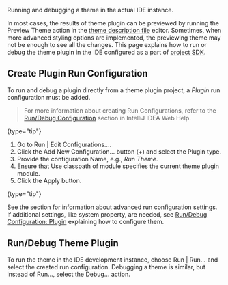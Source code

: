 [//]: # (title: Running and Debugging a Theme)

<!-- Copyright 2000-2022 JetBrains s.r.o. and contributors. Use of this source code is governed by the Apache 2.0 license. -->

<link-summary>Running and debugging a theme in the actual IDE instance.</link-summary>

In most cases, the results of theme plugin can be previewed by running the <control>Preview Theme</control> action in the [theme description file](themes_customize.md) editor.
Sometimes, when more advanced styling options are implemented, the previewing theme may not be enough to see all the changes.
This page explains how to run or debug the theme plugin in the IDE configured as a part of [project SDK](setting_up_theme_environment.md).

## Create Plugin Run Configuration

To run and debug a plugin directly from a theme plugin project, a _Plugin_ run configuration must be added.

> For more information about creating Run Configurations, refer to the [Run/Debug Configuration](https://www.jetbrains.com/help/idea/run-debug-configuration.html) section in IntelliJ IDEA Web Help.
>
{type="tip"}

<procedure title="Add Plugin Run Configuration">

1. Go to <ui-path>Run | Edit Configurations...</ui-path>.
2. Click the <control>Add New Configuration...</control> button (<control>+</control>) and select the <control>Plugin</control> type.
3. Provide the configuration <control>Name</control>, e.g., _Run Theme_.
4. Ensure that <control>Use classpath of module</control> specifies the current theme plugin module.
5. Click the <control>Apply</control> button.

{type="tip"}

</procedure>

See the [](ide_development_instance.md) section for information about advanced run configuration settings.
If additional settings, like system property, are needed, see [Run/Debug Configuration: Plugin](https://www.jetbrains.com/idea/help/run-debug-configuration-plugin.html) explaining how to configure them.

## Run/Debug Theme Plugin

To run the theme in the IDE development instance, choose <ui-path>Run | Run...</ui-path> and select the created run configuration.
Debugging a theme is similar, but instead of <control>Run...</control>, select the <control>Debug...</control> action.
